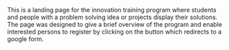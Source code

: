 
This is a landing page for the innovation training program where students and people
with a problem solving idea or projects display their solutions.
The page was designed to give a brief overview of the program and enable interested persons to register by clicking on the button which redirects to a google form.